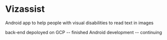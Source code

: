 # Vizassist
Android app to help people with visual disabilities to read text in images

back-end depoloyed on GCP -- finished
Android development       -- continuing
